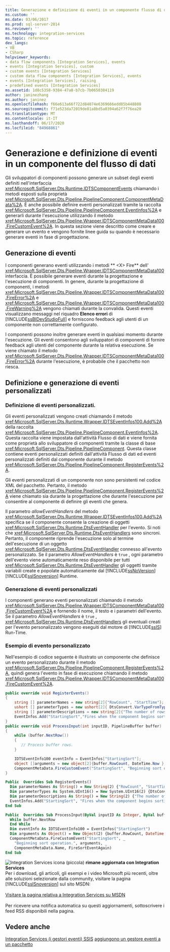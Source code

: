 ```yaml
---
title: Generazione e definizione di eventi in un componente flusso di dati | Microsoft Docs
ms.custom: ''
ms.date: 03/06/2017
ms.prod: sql-server-2014
ms.reviewer: ''
ms.technology: integration-services
ms.topic: reference
dev_langs:
- VB
- CSharp
helpviewer_keywords:
- data flow components [Integration Services], events
- events [Integration Services], custom
- custom events [Integration Services]
- custom data flow components [Integration Services], events
- events [Integration Services], raising
- predefined events [Integration Services]
ms.assetid: 1d8c5358-9384-47a8-b7cb-7b0650384119
author: janinezhang
ms.author: janinez
ms.openlocfilehash: f66e613a66f722d84074e6369666edd85b448808
ms.sourcegitcommit: f71e523da72019de81a8bd5a0394a62f7f76ea20
ms.translationtype: MT
ms.contentlocale: it-IT
ms.lasthandoff: 06/17/2020
ms.locfileid: "84968861"
---
```

# <a name="raising-and-defining-events-in-a-data-flow-component"></a>Generazione e definizione di eventi in un componente del flusso di dati
  Gli sviluppatori di componenti possono generare un subset degli eventi definiti nell'interfaccia <xref:Microsoft.SqlServer.Dts.Runtime.IDTSComponentEvents> chiamando i metodi esposti sulla proprietà <xref:Microsoft.SqlServer.Dts.Pipeline.PipelineComponent.ComponentMetaData%2A>. È anche possibile definire eventi personalizzati tramite la raccolta <xref:Microsoft.SqlServer.Dts.Pipeline.PipelineComponent.EventInfos%2A> e generarli durante l'esecuzione utilizzando il metodo <xref:Microsoft.SqlServer.Dts.Pipeline.Wrapper.IDTSComponentMetaData100.FireCustomEvent%2A>. In questa sezione viene descritto come creare e generare un evento e vengono fornite linee guida su quando è necessario generare eventi in fase di progettazione.

## <a name="raising-events"></a>Generazione di eventi
 I componenti generano eventi utilizzando i metodi ** \<X> Fire** dell' <xref:Microsoft.SqlServer.Dts.Pipeline.Wrapper.IDTSComponentMetaData100> interfaccia. È possibile generare eventi durante la progettazione e l'esecuzione di componenti. In genere, durante la progettazione di componenti, i metodi <xref:Microsoft.SqlServer.Dts.Pipeline.Wrapper.IDTSComponentMetaData100.FireError%2A> e <xref:Microsoft.SqlServer.Dts.Pipeline.Wrapper.IDTSComponentMetaData100.FireWarning%2A> vengono chiamati durante la convalida. Questi eventi visualizzano messaggi nel riquadro **Elenco errori** di [!INCLUDE[ssBIDevStudioFull](../../../includes/ssbidevstudiofull-md.md)] e forniscono feedback agli utenti di un componente non correttamente configurato.

 I componenti possono inoltre generare eventi in qualsiasi momento durante l'esecuzione. Gli eventi consentono agli sviluppatori di componenti di fornire feedback agli utenti del componente durante la relativa esecuzione. Se viene chiamato il metodo <xref:Microsoft.SqlServer.Dts.Pipeline.Wrapper.IDTSComponentMetaData100.FireError%2A> durante l'esecuzione, è probabile che il pacchetto non riesca.

## <a name="defining-and-raising-custom-events"></a>Definizione e generazione di eventi personalizzati

### <a name="defining-a-custom-event"></a>Definizione di eventi personalizzati.
 Gli eventi personalizzati vengono creati chiamando il metodo <xref:Microsoft.SqlServer.Dts.Runtime.Wrapper.IDTSEventInfos100.Add%2A> della raccolta <xref:Microsoft.SqlServer.Dts.Pipeline.PipelineComponent.EventInfos%2A>. Questa raccolta viene impostata dall'attività Flusso di dati e viene fornita come proprietà allo sviluppatore di componenti tramite la classe di base <xref:Microsoft.SqlServer.Dts.Pipeline.PipelineComponent>. Questa classe contiene eventi personalizzati definiti dall'attività Flusso di dati ed eventi personalizzati definiti dal componente durante il metodo <xref:Microsoft.SqlServer.Dts.Pipeline.PipelineComponent.RegisterEvents%2A>.

 Gli eventi personalizzati di un componente non sono persistenti nel codice XML del pacchetto. Pertanto, il metodo <xref:Microsoft.SqlServer.Dts.Pipeline.PipelineComponent.RegisterEvents%2A> viene chiamato sia durante la progettazione che durante l'esecuzione per consentire al componente di definire gli eventi che genera.

 Il parametro *allowEventHandlers* del metodo <xref:Microsoft.SqlServer.Dts.Runtime.Wrapper.IDTSEventInfos100.Add%2A> specifica se il componente consente la creazione di oggetti <xref:Microsoft.SqlServer.Dts.Runtime.DtsEventHandler> per l'evento. Si noti che <xref:Microsoft.SqlServer.Dts.Runtime.DtsEventHandlers> sono sincroni. Pertanto, il componente riprende l'esecuzione solo al termine dell'esecuzione di un oggetto <xref:Microsoft.SqlServer.Dts.Runtime.DtsEventHandler> connesso all'evento personalizzato. Se il parametro *AllowEventHandlers* è `true` , ogni parametro dell'evento viene automaticamente reso disponibile per tutti <xref:Microsoft.SqlServer.Dts.Runtime.DtsEventHandler> gli oggetti tramite variabili create e popolate automaticamente dal [!INCLUDE[ssNoVersion](../../../includes/ssnoversion-md.md)] [!INCLUDE[ssISnoversion](../../../includes/ssisnoversion-md.md)] Runtime.

### <a name="raising-a-custom-event"></a>Generazione di eventi personalizzati
 I componenti generano eventi personalizzati chiamando il metodo <xref:Microsoft.SqlServer.Dts.Pipeline.Wrapper.IDTSComponentMetaData100.FireCustomEvent%2A> e fornendo il nome, il testo e i parametri dell'evento. Se il parametro *AllowEventHandlers* è `true` , <xref:Microsoft.SqlServer.Dts.Runtime.DtsEventHandlers> gli eventuali creati per l'evento personalizzato vengono eseguiti dal motore di [!INCLUDE[ssIS](../../../includes/ssis-md.md)] Run-Time.

### <a name="custom-event-sample"></a>Esempio di evento personalizzato
 Nell'esempio di codice seguente è illustrato un componente che definisce un evento personalizzato durante il metodo <xref:Microsoft.SqlServer.Dts.Pipeline.PipelineComponent.RegisterEvents%2A>, quindi genera l'evento in fase di esecuzione chiamando il metodo <xref:Microsoft.SqlServer.Dts.Pipeline.Wrapper.IDTSComponentMetaData100.FireCustomEvent%2A>.

```csharp
public override void RegisterEvents()
{
    string [] parameterNames = new string[2]{"RowCount", "StartTime"};
    ushort [] parameterTypes = new ushort[2]{ DtsConvert.VarTypeFromTypeCode(TypeCode.Int32), DtsConvert.VarTypeFromTypeCode(TypeCode.DateTime)};
    string [] parameterDescriptions = new string[2]{"The number of rows to sort.", "The start time of the Sort operation."};
    EventInfos.Add("StartingSort","Fires when the component begins sorting the rows.",false,ref parameterNames, ref parameterTypes, ref parameterDescriptions);
}
public override void ProcessInput(int inputID, PipelineBuffer buffer)
{
    while (buffer.NextRow())
    {
       // Process buffer rows.
    }

    IDTSEventInfo100 eventInfo = EventInfos["StartingSort"];
    object []arguments = new object[2]{buffer.RowCount, DateTime.Now };
    ComponentMetaData.FireCustomEvent("StartingSort", "Beginning sort operation.", ref arguments, ComponentMetaData.Name, ref FireSortEventAgain);
}
```

```vb
Public  Overrides Sub RegisterEvents() 
  Dim parameterNames As String() = New String(2) {"RowCount", "StartTime"} 
  Dim parameterTypes As System.UInt16() = New System.UInt16(2) {DtsConvert.VarTypeFromTypeCode(TypeCode.Int32), DtsConvert.VarTypeFromTypeCode(TypeCode.DateTime)} 
  Dim parameterDescriptions As String() = New String(2) {"The number of rows to sort.", "The start time of the Sort operation."} 
  EventInfos.Add("StartingSort", "Fires when the component begins sorting the rows.", False, parameterNames, parameterTypes, parameterDescriptions) 
End Sub 

Public  Overrides Sub ProcessInput(ByVal inputID As Integer, ByVal buffer As PipelineBuffer) 
  While buffer.NextRow 
  End While 
  Dim eventInfo As IDTSEventInfo100 = EventInfos("StartingSort") 
  Dim arguments As Object() = New Object(2) {buffer.RowCount, DateTime.Now} 
  ComponentMetaData.FireCustomEvent("StartingSort", _
    "Beginning sort operation.", arguments, _
    ComponentMetaData.Name, FireSortEventAgain) 
End Sub
```

![Integration Services icona (piccola)](../../media/dts-16.gif "Icona di Integration Services (piccola)")  **rimane aggiornata con Integration Services**<br /> Per i download, gli articoli, gli esempi e i video Microsoft più recenti, oltre alle soluzioni selezionate dalla community, visitare la pagina [!INCLUDE[ssISnoversion](../../../includes/ssisnoversion-md.md)] sul sito MSDN:<br /><br /> [Visitare la pagina relativa a Integration Services su MSDN](https://go.microsoft.com/fwlink/?LinkId=136655)<br /><br /> Per ricevere una notifica automatica su questi aggiornamenti, sottoscrivere i feed RSS disponibili nella pagina.

## <a name="see-also"></a>Vedere anche
 [Integration Services &#40;i gestori eventi&#41; SSIS](../../integration-services-ssis-event-handlers.md) [aggiungono un gestore eventi a un pacchetto](../../add-an-event-handler-to-a-package.md)


